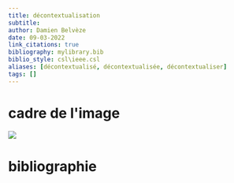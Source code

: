 ```yaml
---
title: décontextualisation
subtitle:
author: Damien Belvèze
date: 09-03-2022
link_citations: true
bibliography: mylibrary.bib
biblio_style: csl\ieee.csl
aliases: [décontextualisé, décontextualisée, décontextualiser]
tags: []
---
```


# cadre de l'image

![](cadre_image.jpg)




# bibliographie

